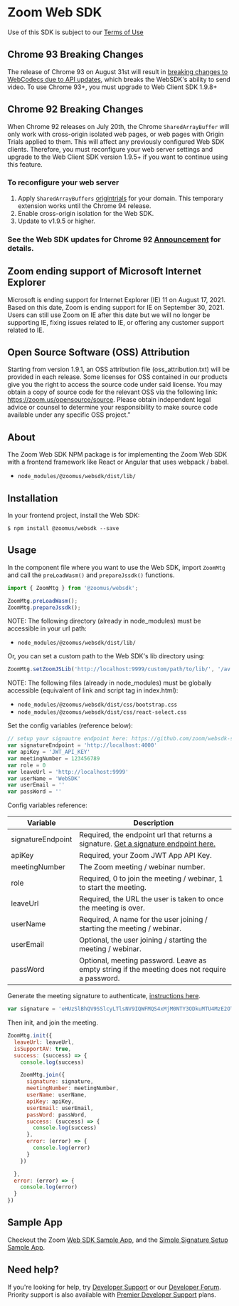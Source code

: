 # Zoom Web SDK
Use of this SDK is subject to our [Terms of Use](https://zoom.us/docs/en-us/zoom_api_license_and_tou.html)

## Chrome 93 Breaking Changes
The release of Chrome 93 on August 31st will result in [breaking changes to WebCodecs due to API updates](https://groups.google.com/a/chromium.org/g/blink-dev/c/7D3kMROZrqw), which breaks the WebSDK's ability to send video. To use Chrome 93+, you must upgrade to Web Client SDK 1.9.8+

## Chrome 92 Breaking Changes
When Chrome 92 releases on July 20th, the Chrome `SharedArrayBuffer` will only work with cross-origin isolated web pages, or web pages with Origin Trials applied to them. This will affect any previously configured Web SDK clients. Therefore, you must reconfigure your web server settings and upgrade to the Web Client SDK version 1.9.5+ if you want to continue using this feature. 

### To reconfigure your web server
1. Apply `SharedArrayBuffers` [origintrials](https://developer.chrome.com/origintrials/#/trials/active) for your domain. This temporary extension works until the Chrome 94 release.
2. Enable cross-origin isolation for the Web SDK.
3. Update to v1.9.5 or higher.

### See the Web SDK updates for Chrome 92 [Announcement](https://marketplace.zoom.us/docs/guides/stay-up-to-date/announcements) for details.

## Zoom ending support of Microsoft Internet Explorer
Microsoft is ending support for Internet Explorer (IE) 11 on August 17, 2021. Based on this date, Zoom is ending support for IE on September 30, 2021. Users can still use Zoom on IE after this date but we will no longer be supporting IE, fixing issues related to IE, or offering any customer support related to IE.

## Open Source Software (OSS) Attribution
Starting from version 1.9.1, an OSS attribution file (oss_attribution.txt) will be provided in each release. Some licenses for OSS contained in our products give you the right to access the source code under said license. You may obtain a copy of source code for the relevant OSS via the following link: https://zoom.us/opensource/source. Please obtain independent legal advice or counsel to determine your responsibility to make source code available under any specific OSS project.”

## About
The Zoom Web SDK NPM package is for implementing the Zoom Web SDK with a frontend framework like React or Angular that uses webpack / babel.

- `node_modules/@zoomus/websdk/dist/lib/`

## Installation
In your frontend project, install the Web SDK:

`$ npm install @zoomus/websdk --save`

## Usage
In the component file where you want to use the Web SDK, import `ZoomMtg` and call the `preLoadWasm()` and `prepareJssdk()` functions.

```js
import { ZoomMtg } from '@zoomus/websdk';

ZoomMtg.preLoadWasm();
ZoomMtg.prepareJssdk();
```

NOTE: The following directory (already in node_modules) must be accessible in your url path:

- `node_modules/@zoomus/websdk/dist/lib/`

Or, you can set a custom path to the Web SDK's lib directory using:

```js
ZoomMtg.setZoomJSLib('http://localhost:9999/custom/path/to/lib/', '/av')
```

NOTE: The following files (already in node_modules) must be globally accessible (equivalent of link and script tag in index.html):

- `node_modules/@zoomus/websdk/dist/css/bootstrap.css`
- `node_modules/@zoomus/websdk/dist/css/react-select.css`

Set the config variables (reference below):

```js
// setup your signautre endpoint here: https://github.com/zoom/websdk-sample-signature-node.js
var signatureEndpoint = 'http://localhost:4000'
var apiKey = 'JWT_API_KEY'
var meetingNumber = 123456789
var role = 0
var leaveUrl = 'http://localhost:9999'
var userName = 'WebSDK'
var userEmail = ''
var passWord = ''
```

Config variables reference:

| Variable                   | Description |
| -----------------------|-------------|
| signatureEndpoint          | Required, the endpoint url that returns a signature. [Get a signature endpoint here.](https://github.com/zoom/websdk-sample-signature-node.js) |
| apiKey                   | Required, your Zoom JWT App API Key. |
| meetingNumber                   | The Zoom meeting / webinar number. |
| role                   | Required, 0 to join the meeting / webinar, 1 to start the meeting. |
| leaveUrl                   | Required, the URL the user is taken to once the meeting is over. |
| userName                   | Required, A name for the user joining / starting the meeting / webinar. |
| userEmail                   | Optional, the user joining / starting the meeting / webinar. |
| passWord                   | Optional, meeting password. Leave as empty string if the meeting does not require a password. |

Generate the meeting signature to authenticate, [instructions here](https://github.com/zoom/websdk-sample-signature-node.js).

```js
var signature = 'eHUzSlBhQV9SSlcyLTlsNV9IQWFMQS4xMjM0NTY3ODkuMTU4MzE2OTUzODc3My4wLkJMNEtiM3FINGx5ZzA1MUZtbGJOcGtPRnlFQS9lQUR2bGllVzJNNGZJeWs9'
```

Then init, and join the meeting.

```js
ZoomMtg.init({
  leaveUrl: leaveUrl,
  isSupportAV: true,
  success: (success) => {
    console.log(success)

    ZoomMtg.join({
      signature: signature,
      meetingNumber: meetingNumber,
      userName: userName,
      apiKey: apiKey,
      userEmail: userEmail,
      passWord: passWord,
      success: (success) => {
        console.log(success)
      },
      error: (error) => {
        console.log(error)
      }
    })

  },
  error: (error) => {
    console.log(error)
  }
})
```

## Sample App
Checkout the Zoom [Web SDK Sample App](https://github.com/zoom/sample-app-web), and the [Simple Signature Setup Sample App](https://github.com/zoom/websdk-sample-signature-node.js).

## Need help?

If you're looking for help, try [Developer Support](https://devsupport.zoom.us) or our [Developer Forum](https://devforum.zoom.us). Priority support is also available with [Premier Developer Support](https://zoom.us/docs/en-us/developer-support-plans.html) plans.
